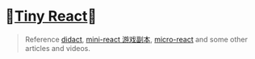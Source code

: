 # 🎉[Tiny React](https://github.com/raingrain/react/tree/master/tiny-react)🎉

> Reference [didact](https://github.com/pomber/didact), [mini-react 游戏副本](https://learn.cuixueshe.com/p/t_pc/goods_pc_detail/goods_detail/course_2aWyh6wtEv0gud4X9CjSKHgSQwz), [micro-react](https://github.com/KelvinQiu802/micro-react) and some other articles and videos.
